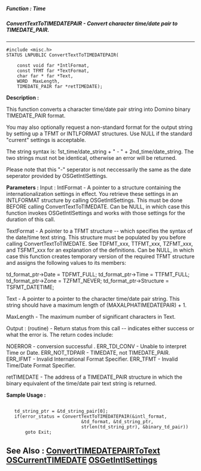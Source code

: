 ##### Function : Time
##### ConvertTextToTIMEDATEPAIR - Convert character time/date pair to TIMEDATE_PAIR.
---
```
#include <misc.h>
STATUS LNPUBLIC ConvertTextToTIMEDATEPAIR(

	const void far *IntlFormat,
	const TFMT far *TextFormat,
	char far * far *Text,
	WORD  MaxLength,
	TIMEDATE_PAIR far *retTIMEDATE);
```
**Description :**

This function converts a character time/date pair string into Domino binary 
TIMEDATE_PAIR format. 

You may also optionally request a non-standard format for the output string by 
setting up a TFMT or INTLFORMAT structures.  Use NULL if the standard "current" 
settings is acceptable.

The string syntax is: 1st_time/date_string + " - " + 2nd_time/date_string.  The 
two strings must not be identical, otherwise an error will be returned.

Please note that this "-" seperator is not neccessarily the same as the date 
seperator provided by OSGetIntlSettings.

**Parameters :**
Input :
IntlFormat  -  A pointer to a structure containing the internationalization settings in effect. You retrieve these settings in an INTLFORMAT structure by calling OSGetIntlSettings.  This must be done BEFORE calling ConvertTextToTIMEDATE.   Can be NULL, in which case this function invokes OSGetIntlSettings and works with those settings for the duration of this call.

TextFormat  -  A pointer to a TFMT structure -- which specifies the syntax of the date/time text string.   This structure must be populated by you before calling ConvertTextToTIMEDATE. See TDFMT_xxx, TTFMT_xxx, TZFMT_xxx, and TSFMT_xxx for an explanation of the definitions.   Can be NULL, in which case this function creates temporary version of the required TFMT structure and assigns the following values to its members: 

td_format_ptr->Date = TDFMT_FULL;
td_format_ptr->Time = TTFMT_FULL;
td_format_ptr->Zone = TZFMT_NEVER;
td_format_ptr->Structure = TSFMT_DATETIME;

Text  -  A pointer to a pointer to the character time/date pair string. This string should have a maximum length of (MAXALPHATIMEDATEPAIR) + 1.

MaxLength  -  The maximum number of significant characters in Text.

Output :
(routine)  -  Return status from this call -- indicates either success or what the error is. The return codes include: 

NOERROR - conversion successful .
ERR_TDI_CONV - Unable to interpret Time or Date.
ERR_NOT_TDPAIR - TIMEDATE, not TIMEDATE_PAIR.
ERR_IFMT - Invalid International Format Specifier.
ERR_TFMT - Invalid Time/Date Format Specifier.


retTIMEDATE  -  The address of a TIMEDATE_PAIR structure in which the binary equivalent of the time/date pair text string is returned.


**Sample Usage :**
```

   td_string_ptr = &td_string_pair[0];
   if(error_status = ConvertTextToTIMEDATEPAIR(&intl_format,
                            &td_format, &td_string_ptr,
                            strlen(td_string_ptr), &binary_td_pair))
       goto Exit;

```
**See Also :**
[ConvertTIMEDATEPAIRToText](/reference/Func/ConvertTIMEDATEPAIRToText)
[OSCurrentTIMEDATE](/reference/Func/OSCurrentTIMEDATE)
[OSGetIntlSettings](/reference/Func/OSGetIntlSettings)
---

